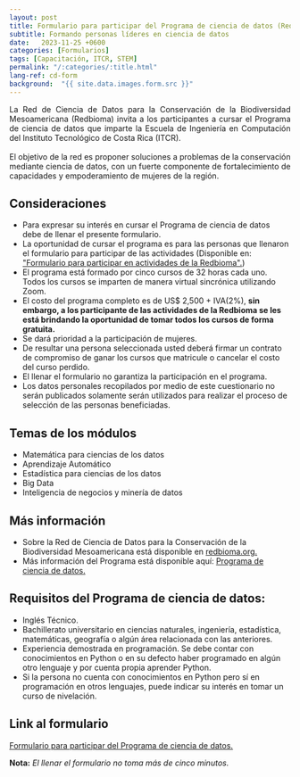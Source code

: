 ```yaml
---
layout: post
title: Formulario para participar del Programa de ciencia de datos (Requiere conocimientos de Python)
subtitle: Formando personas líderes en ciencia de datos
date:   2023-11-25 +0600
categories: [Formularios]
tags: [Capacitación, ITCR, STEM]
permalink: "/:categories/:title.html"
lang-ref: cd-form
background:  "{{ site.data.images.form.src }}"
---
```


<div style="text-align: justify">
La Red de Ciencia de Datos para la Conservación de la Biodiversidad Mesoamericana (Redbioma) invita a los participantes a cursar el Programa de ciencia de datos que imparte la Escuela de Ingeniería en Computación del Instituto Tecnológico de Costa Rica (ITCR).
<br><br>
El objetivo de la red es proponer soluciones a problemas de la conservación mediante ciencia de datos, con un fuerte componente de fortalecimiento de capacidades y empoderamiento de mujeres de la región.
</div>

## Consideraciones

- Para expresar su interés en cursar el Programa de ciencia de datos debe de llenar el presente formulario.
- La oportunidad de cursar el programa es para las personas que llenaron el formulario para participar de las actividades (Disponible en: ["Formulario para participar en actividades de la Redbioma".](https://forms.gle/Bf124Mog6kPwVG2r6))
- El programa está formado por cinco cursos de 32 horas cada uno. Todos los cursos se imparten de manera virtual sincrónica utilizando Zoom.
- El costo del programa completo es de US$ 2,500 + IVA(2%), **sin embargo, a los participante de las actividades de la Redbioma se les está brindando la oportunidad de tomar todos los cursos de forma gratuita.**
- Se dará prioridad a la participación de mujeres.
- De resultar una persona seleccionada usted deberá firmar un contrato de compromiso de ganar los cursos que matricule o cancelar el costo del curso perdido.
- El llenar el formulario no garantiza la participación en el programa.
- Los datos personales recopilados por medio de este cuestionario no serán publicados solamente serán utilizados para realizar el proceso de selección de las personas beneficiadas.
  
## Temas de los módulos

- Matemática para ciencias de los datos
- Aprendizaje Automático
- Estadística para ciencias de los datos
- Big Data
- Inteligencia de negocios y minería de datos

## Más información

- Sobre la Red de Ciencia de Datos para la Conservación de la Biodiversidad Mesoamericana está disponible en [redbioma.org.](https://redbioma.org)
- Más información del Programa está disponible aquí: [Programa de ciencia de datos.](https://www.tec.ac.cr/fundatec/programa-ciencias-datos-escuela-computacion)

## Requisitos del Programa de ciencia de datos:

- Inglés Técnico.
- Bachillerato universitario en ciencias naturales, ingeniería, estadística, matemáticas, geografía o algún área relacionada con las anteriores.
- Experiencia demostrada en programación. Se debe contar con conocimientos en Python o en su defecto haber programado en algún otro lenguaje y por cuenta propia aprender Python.
- Si la persona no cuenta con conocimientos en Python pero sí en programación en otros lenguajes, puede indicar su interés en tomar un curso de nivelación.

## Link al formulario

[Formulario para participar del Programa de ciencia de datos.](https://forms.gle/ebEFYhef4QAraR6E9)

**Nota:** *El llenar el formulario no toma más de cinco minutos.*
